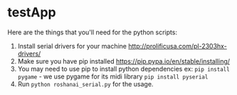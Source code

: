 # testApp

Here are the things that you'll need for the python scripts:

1. Install serial drivers for your machine http://prolificusa.com/pl-2303hx-drivers/
2. Make sure you have pip installed https://pip.pypa.io/en/stable/installing/
3. You may need to use pip to install python dependencies
  ex: `pip install pygame` - we use pygame for its midi library
      `pip install pyserial`
4. Run `python roshanai_serial.py` for the usage.
